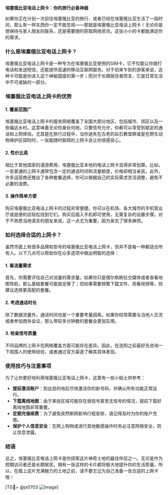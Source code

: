 **埃塞俄比亚电话上网卡：你的旅行必备神器**

如果你正在计划一次前往埃塞俄比亚的旅行，或者已经在埃塞俄比亚生活了一段时间，那么有一样东西你一定不能忽视——那就是埃塞俄比亚电话上网卡！无论你是想保持与家人朋友的联系，还是需要随时获取网络资讯，这张小小的卡都能满足你的需求。

### 什么是埃塞俄比亚电话上网卡？

埃塞俄比亚电话上网卡是一种专为在埃塞俄比亚使用的SIM卡，它不仅能让你拨打电话和发送短信，还能提供高速的移动互联网服务。对于初来乍到的游客来说，这种卡可能是你进入这个神秘国度的第一步；而对于长期居住者而言，它是日常生活中不可或缺的一部分。

### 埃塞俄比亚电话上网卡的优势

#### 1. **覆盖范围广**
埃塞俄比亚电话上网卡的服务网络覆盖了全国大部分地区，包括城市、郊区以及一些偏远乡村。这意味着无论你身处何地，只要信号允许，你都可以享受到稳定的通话和上网体验。尤其是在旅行过程中，当你迷失在古老的岩石教堂群或是在野生动物保护区探险时，一张能随时联网的上网卡会让你倍感安心。

#### 2. **性价比高**
相比于其他国家的漫游费用，埃塞俄比亚本地的电话上网卡显得非常划算。比如，一张普通的上网卡通常包含一定的通话时间和流量额度，价格却相当亲民。此外，许多运营商还推出了各种套餐选择，你可以根据自己的实际需求灵活调整，避免不必要的浪费。

#### 3. **操作简单方便**
购买埃塞俄比亚电话上网卡的过程非常便捷。你可以在机场、各大城市的手机营业厅或是便利店轻松找到它们。购买后插入手机即可使用，无需复杂的设置步骤。对于不熟悉当地语言的朋友来说，这一点尤为重要，因为省去了很多麻烦。

### 如何选择合适的上网卡？

虽然市面上有很多品牌和型号的埃塞俄比亚电话上网卡，但并不是每一种都适合所有人。以下几点可以帮助你在众多选项中做出明智的选择：

#### 1. **看流量需求**
首先，你需要评估自己对流量的需求量。如果你只是偶尔刷刷社交媒体或者查看地图导航，那么基础套餐可能就足够了；但如果需要频繁下载文件、观看视频等，则建议选择更高配的套餐。

#### 2. **考虑通话时长**
除了数据流量外，通话时间也是一个重要考量因素。如果你经常需要与当地人交流或者参加商务会议，那么带较多分钟数的套餐会更加实用。

#### 3. **检查信号质量**
不同品牌的上网卡在网络覆盖方面可能存在差异。因此，在选购之前最好先咨询一下周围人的使用经验，或者通过官方渠道了解其具体表现。

### 使用技巧与注意事项

为了让你更好地利用埃塞俄比亚电话上网卡，这里有一些小贴士供参考：

- **提前激活账户**：到达目的地后尽快激活你的新号码，并确认所有功能正常运行。
- **下载离线地图**：由于某些区域可能存在弱信号甚至无信号的情况，提前下载好离线地图非常重要。
- **定期充值续费**：为了避免突然断网影响行程安排，请记得及时为你的账户充值。
- **保护个人信息安全**：在网上购物或进行其他敏感操作时务必注意网络安全，防止信息泄露。

### 结语

总之，埃塞俄比亚电话上网卡是你探索这片神奇土地的最佳伴侣之一。无论是作为短期访问者还是长期居民，拥有一张这样的卡片都将极大地提升你的生活质量。所以，在踏上这片充满魅力的土地之前，请不要忘记为自己准备一张合适的上网卡哦！

[TG💪+ @jx0703 ![Image](https://github.com/user-attachments/assets/dbca1d08-cadb-493c-b0ec-ad6f7a83f270)]